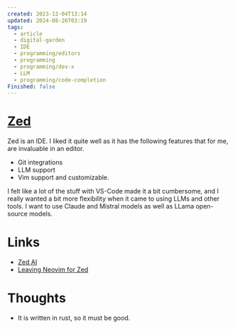 ```yaml
---
created: 2023-12-04T13:14
updated: 2024-08-26T03:19
tags:
  - article
  - digital-garden
  - IDE
  - programming/editors
  - programming
  - programming/dev-x
  - LLM
  - programming/code-completion
Finished: false
---
```


# [Zed](https://zed.dev/)

Zed is an IDE. I liked it quite well as it has the following features that for me, are invaluable in an editor. 

- Git integrations 
- LLM support
- Vim support and customizable. 

I felt like a lot of the stuff with VS-Code made it a bit cumbersome, and I really wanted a bit more flexibility when it came to using LLMs and other tools. I want to use Claude and Mistral models as well as LLama open-source models. 



# Links
- [Zed AI](https://zed.dev/blog/zed-ai) 
- [Leaving Neovim for Zed](https://stevedylan.dev/posts/leaving-neovim-for-zed/)
# Thoughts 
- It is written in rust, so it must be good. 


